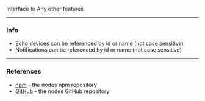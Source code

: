 Interface to Any other features.

---

### **Info**

- Echo devices can be referenced by id or name (not case sensitive)
- Notifications can be referenced by id or name (not case sensitive)

---

### **References**
 - [npm](https://npmjs.com/package/node-red-contrib-alexa-remote2) - the nodes npm repository
 - [GitHub](https://github.com/586837r/node-red-contrib-alexa-remote2) - the nodes GitHub repository